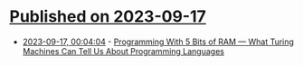 # [Published on 2023-09-17](index.md)

* [2023-09-17, 00:04:04](https://lobste.rs/s/7ygaok/programming_with_5_bits_ram_what_turing) - [Programming With 5 Bits of RAM — What Turing Machines Can Tell Us About Programming Languages](https://antipodes.substack.com/p/programming-with-5-bits-of-ram)
